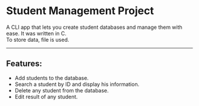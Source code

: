 # Student Management Project
A CLI app that lets you create student databases and manage them with ease. It was written in C. <br/>
To store data, file is used. 

----

## Features:
* Add students to the database.
* Search a student by ID and display his information. 
* Delete any student from the database.
* Edit result of any student. 
